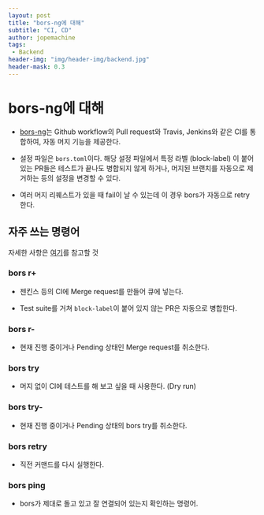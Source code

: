 ```yaml
---
layout: post
title: "bors-ng에 대해"
subtitle: "CI, CD"
author: jopemachine
tags: 
 - Backend
header-img: "img/header-img/backend.jpg"
header-mask: 0.3
---
```


# bors-ng에 대해

- [bors-ng](https://github.com/bors-ng/bors-ng)는 Github workflow의 Pull request와 Travis, Jenkins와 같은 CI를 통합하여, 자동 머지 기능을 제공한다.

- 설정 파일은 `bors.toml`이다. 해당 설정 파일에서 특정 라벨 (block-label) 이 붙어 있는 PR들은 테스트가 끝나도 병합되지 않게 하거나, 머지된 브랜치를 자동으로 제거하는 등의 설정을 변경할 수 있다.

- 여러 머지 리퀘스트가 있을 때 fail이 날 수 있는데 이 경우 bors가 자동으로 retry 한다.

## 자주 쓰는 명령어

자세한 사항은 [여기](https://bors.tech/documentation/)를 참고할 것

### bors r+

- 젠킨스 등의 CI에 Merge request를 만들어 큐에 넣는다.

- Test suite를 거쳐 `block-label`이 붙어 있지 않는 PR은 자동으로 병합한다.

### bors r-

- 현재 진행 중이거나 Pending 상태인 Merge request를 취소한다.

### bors try

- 머지 없이 CI에 테스트를 해 보고 싶을 때 사용한다. (Dry run)

### bors try-

- 현재 진행 중이거나 Pending 상태의 bors try를 취소한다.

### bors retry

- 직전 커맨드를 다시 실행한다.

### bors ping

- bors가 제대로 돌고 있고 잘 연결되어 있는지 확인하는 명령어.
